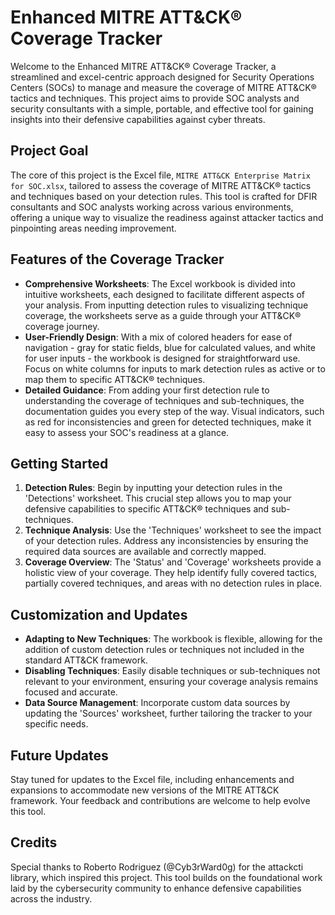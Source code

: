 
# Enhanced MITRE ATT&CK® Coverage Tracker

Welcome to the Enhanced MITRE ATT&CK® Coverage Tracker, a streamlined and excel-centric approach designed for Security Operations Centers (SOCs) to manage and measure the coverage of MITRE ATT&CK® tactics and techniques. This project aims to provide SOC analysts and security consultants with a simple, portable, and effective tool for gaining insights into their defensive capabilities against cyber threats.

## Project Goal

The core of this project is the Excel file, `MITRE ATT&CK Enterprise Matrix for SOC.xlsx`, tailored to assess the coverage of MITRE ATT&CK® tactics and techniques based on your detection rules. This tool is crafted for DFIR consultants and SOC analysts working across various environments, offering a unique way to visualize the readiness against attacker tactics and pinpointing areas needing improvement.

## Features of the Coverage Tracker

- **Comprehensive Worksheets**: The Excel workbook is divided into intuitive worksheets, each designed to facilitate different aspects of your analysis. From inputting detection rules to visualizing technique coverage, the worksheets serve as a guide through your ATT&CK® coverage journey.
- **User-Friendly Design**: With a mix of colored headers for ease of navigation - gray for static fields, blue for calculated values, and white for user inputs - the workbook is designed for straightforward use. Focus on white columns for inputs to mark detection rules as active or to map them to specific ATT&CK® techniques.
- **Detailed Guidance**: From adding your first detection rule to understanding the coverage of techniques and sub-techniques, the documentation guides you every step of the way. Visual indicators, such as red for inconsistencies and green for detected techniques, make it easy to assess your SOC's readiness at a glance.

## Getting Started

1. **Detection Rules**: Begin by inputting your detection rules in the 'Detections' worksheet. This crucial step allows you to map your defensive capabilities to specific ATT&CK® techniques and sub-techniques.
2. **Technique Analysis**: Use the 'Techniques' worksheet to see the impact of your detection rules. Address any inconsistencies by ensuring the required data sources are available and correctly mapped.
3. **Coverage Overview**: The 'Status' and 'Coverage' worksheets provide a holistic view of your coverage. They help identify fully covered tactics, partially covered techniques, and areas with no detection rules in place.

## Customization and Updates

- **Adapting to New Techniques**: The workbook is flexible, allowing for the addition of custom detection rules or techniques not included in the standard ATT&CK framework.
- **Disabling Techniques**: Easily disable techniques or sub-techniques not relevant to your environment, ensuring your coverage analysis remains focused and accurate.
- **Data Source Management**: Incorporate custom data sources by updating the 'Sources' worksheet, further tailoring the tracker to your specific needs.

## Future Updates

Stay tuned for updates to the Excel file, including enhancements and expansions to accommodate new versions of the MITRE ATT&CK framework. Your feedback and contributions are welcome to help evolve this tool.

## Credits

Special thanks to Roberto Rodriguez (@Cyb3rWard0g) for the attackcti library, which inspired this project. This tool builds on the foundational work laid by the cybersecurity community to enhance defensive capabilities across the industry.

